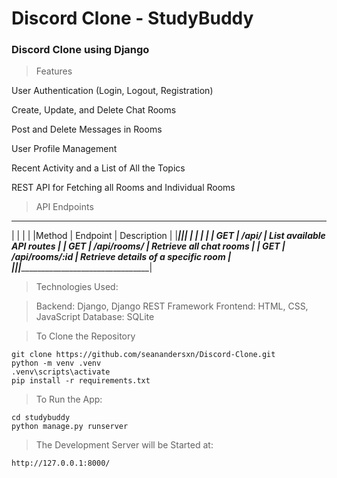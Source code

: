 # Discord Clone - StudyBuddy

### Discord Clone using Django

> Features

User Authentication (Login, Logout, Registration)

Create, Update, and Delete Chat Rooms

Post and Delete Messages in Rooms

User Profile Management

Recent Activity and a List of All the Topics

REST API for Fetching all Rooms and Individual Rooms

> API Endpoints

 ______________________________________________________________
|       |                |                                     |
|Method |    Endpoint    |             Description             |
|_______|________________|_____________________________________|
|       |                |                                     |
|  GET  |     /api/      |      List available API routes      |
|  GET  |  /api/rooms/   |       Retrieve all chat rooms       |
|  GET  | /api/rooms/:id | Retrieve details of a specific room |
|_______|________________|_____________________________________|

> Technologies Used:

> Backend: Django, Django REST Framework
> Frontend: HTML, CSS, JavaScript
> Database: SQLite

> To Clone the Repository

```
git clone https://github.com/seanandersxn/Discord-Clone.git
python -m venv .venv
.venv\scripts\activate
pip install -r requirements.txt
```

> To Run the App:

```
cd studybuddy
python manage.py runserver
```

> The Development Server will be Started at:

```
http://127.0.0.1:8000/
```
